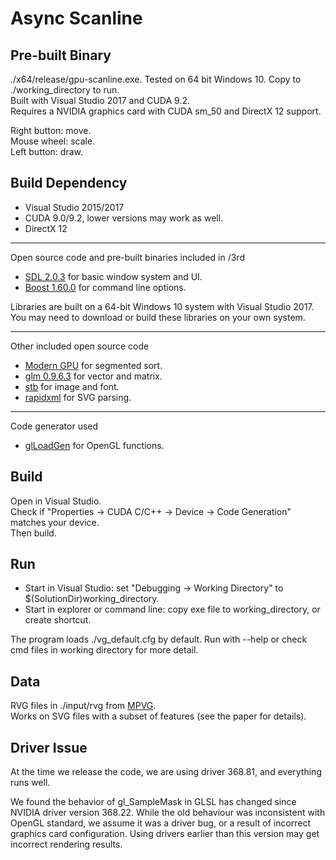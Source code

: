 # Async Scanline

## Pre-built Binary 

./x64/release/gpu-scanline.exe. Tested on 64 bit Windows 10. Copy to ./working_directory to run. <br/>
Built with Visual Studio 2017 and CUDA 9.2. <br/>
Requires a NVIDIA graphics card with CUDA sm_50 and DirectX 12 support.

Right button: move. <br/>
Mouse wheel: scale. <br/>
Left button: draw.

## Build Dependency

* Visual Studio 2015/2017
* CUDA 9.0/9.2, lower versions may work as well.
* DirectX 12

----
Open source code and pre-built binaries included in /3rd

* [SDL 2.0.3](https://www.libsdl.org/) for basic window system and UI.
* [Boost 1.60.0](http://www.boost.org/) for command line options.

Libraries are built on a 64-bit Windows 10 system with Visual Studio 2017.
You may need to download or build these libraries on your own system.

----
Other included open source code

* [Modern GPU](https://nvlabs.github.io/moderngpu/) for segmented sort.
* [glm 0.9.6.3](http://www.g-truc.net/) for vector and matrix.
* [stb](https://github.com/nothings/stb) for image and font.
* [rapidxml](https://github.com/dwd/rapidxml) for SVG parsing.

----
Code generator used

* [glLoadGen](https://bitbucket.org/alfonse/glloadgen/wiki/Home) for OpenGL functions.

## Build

Open in Visual Studio. <br/>
Check if "Properties -> CUDA C/C++ -> Device -> Code Generation" matches your device. <br/>
Then build.

## Run

* Start in Visual Studio: set "Debugging -> Working Directory" to $(SolutionDir)working_directory. <br/>
* Start in explorer or command line: copy exe file to working_directory, or create shortcut. <br/>

The program loads ./vg_default.cfg by default. Run with --help or check cmd files in working directory for more detail.

## Data

RVG files in ./input/rvg from [MPVG](http://w3.impa.br/~diego/projects/GanEtAl14/). <br/>
Works on SVG files with a subset of features (see the paper for details).

## Driver Issue

At the time we release the code, we are using driver 368.81, and everything runs well.

We found the behavior of gl_SampleMask in GLSL has changed since NVIDIA driver version 368.22.
While the old behaviour was inconsistent with OpenGL standard, we assume it was a driver bug,
or a result of incorrect graphics card configuration.
Using drivers earlier than this version may get incorrect rendering results.
